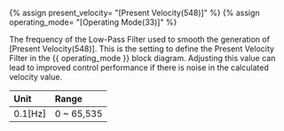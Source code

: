 {% assign present_velocity= "[Present Velocity(548)]" %}
{% assign operating_mode= "[Operating Mode(33)]" %}

The frequency of the Low-Pass Filter used to smooth the generation of [Present Velocity(548)]. This is the setting to define the Present Velocity Filter in the {{ operating_mode }} block diagram. Adjusting this value can lead to improved control performance if there is noise in the calculated velocity value.

| Unit     | Range      |
|:---------|:-----------|
| 0.1[Hz]  | 0 ~ 65,535 |
